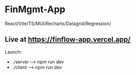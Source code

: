 # FinMgmt-App

React/Vite/TS/MUI/Recharts/Datagrid/Regression/
 
## Live at https://finflow-app.vercel.app/

Launch:

- ./server --> npm run dev
- ./client --> npm run dev
